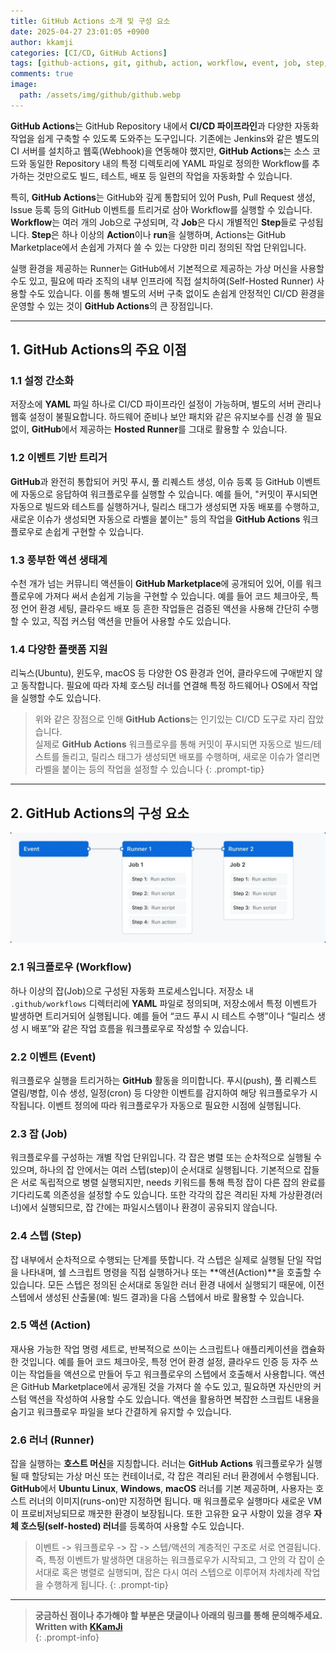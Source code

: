 ```yaml
---
title: GitHub Actions 소개 및 구성 요소
date: 2025-04-27 23:01:05 +0900
author: kkamji
categories: [CI/CD, GitHub Actions]
tags: [github-actions, git, github, action, workflow, event, job, step, runner]
comments: true
image:
  path: /assets/img/github/github.webp
---
```


**GitHub Actions**는 GitHub Repository 내에서 **CI/CD 파이프라인**과 다양한 자동화 작업을 쉽게 구축할 수 있도록 도와주는 도구입니다. 기존에는 Jenkins와 같은 별도의 CI 서버를 설치하고 웹훅(Webhook)을 연동해야 했지만, **GitHub Actions**는 소스 코드와 동일한 Repository 내의 특정 디렉토리에 YAML 파일로 정의한 Workflow를 추가하는 것만으로도 빌드, 테스트, 배포 등 일련의 작업을 자동화할 수 있습니다.

특히, **GitHub Actions**는 GitHub와 깊게 통합되어 있어 Push, Pull Request 생성, Issue 등록 등의 GitHub 이벤트를 트리거로 삼아 Workflow를 실행할 수 있습니다. **Workflow**는 여러 개의 Job으로 구성되며, 각 **Job**은 다시 개별적인 **Step**들로 구성됩니다. **Step**은 하나 이상의 **Action**이나 **run**을 실행하며, Actions는 GitHub Marketplace에서 손쉽게 가져다 쓸 수 있는 다양한 미리 정의된 작업 단위입니다.

실행 환경을 제공하는 Runner는 GitHub에서 기본적으로 제공하는 가상 머신을 사용할 수도 있고, 필요에 따라 조직의 내부 인프라에 직접 설치하여(Self-Hosted Runner) 사용할 수도 있습니다. 이를 통해 별도의 서버 구축 없이도 손쉽게 안정적인 CI/CD 환경을 운영할 수 있는 것이 **GitHub Actions**의 큰 장점입니다.

---

## 1. GitHub Actions의 주요 이점

### 1.1 설정 간소화

저장소에 **YAML** 파일 하나로 CI/CD 파이프라인 설정이 가능하며, 별도의 서버 관리나 웹훅 설정이 불필요합니다. 하드웨어 준비나 보안 패치와 같은 유지보수를 신경 쓸 필요 없이, **GitHub**에서 제공하는 **Hosted Runner**를 그대로 활용할 수 있습니다.

### 1.2 이벤트 기반 트리거

**GitHub**과 완전히 통합되어 커밋 푸시, 풀 리퀘스트 생성, 이슈 등록 등 GitHub 이벤트에 자동으로 응답하여 워크플로우를 실행할 수 있습니다. 예를 들어, "커밋이 푸시되면 자동으로 빌드와 테스트를 실행하거나, 릴리스 태그가 생성되면 자동 배포를 수행하고, 새로운 이슈가 생성되면 자동으로 라벨을 붙이는" 등의 작업을 **GitHub Actions** 워크플로우로 손쉽게 구현할 수 있습니다.

### 1.3 풍부한 액션 생태계

수천 개가 넘는 커뮤니티 액션들이 **GitHub Marketplace**에 공개되어 있어, 이를 워크플로우에 가져다 써서 손쉽게 기능을 구현할 수 있습니다. 예를 들어 코드 체크아웃, 특정 언어 환경 세팅, 클라우드 배포 등 흔한 작업들은 검증된 액션을 사용해 간단히 수행할 수 있고, 직접 커스텀 액션을 만들어 사용할 수도 있습니다.

### 1.4 다양한 플랫폼 지원

리눅스(Ubuntu), 윈도우, macOS 등 다양한 OS 환경과 언어, 클라우드에 구애받지 않고 동작합니다. 필요에 따라 자체 호스팅 러너를 연결해 특정 하드웨어나 OS에서 작업을 실행할 수도 있습니다.

> 위와 같은 장점으로 인해 **GitHub Actions**는 인기있는 CI/CD 도구로 자리 잡았습니다.  
> 실제로 **GitHub Actions** 워크플로우를 통해 커밋이 푸시되면 자동으로 빌드/테스트를 돌리고, 릴리스 태그가 생성되면 배포를 수행하며, 새로운 이슈가 열리면 라벨을 붙이는 등의 작업을 설정할 수 있습니다
{: .prompt-tip}

---

## 2. GitHub Actions의 구성 요소

![GitHub Actions Component](/assets/img/github/github_actions_component.webp)

### 2.1 워크플로우 (Workflow)

하나 이상의 잡(Job)으로 구성된 자동화 프로세스입니다. 저장소 내 `.github/workflows` 디렉터리에 **YAML** 파일로 정의되며, 저장소에서 특정 이벤트가 발생하면 트리거되어 실행됩니다. 예를 들어 “코드 푸시 시 테스트 수행”이나 “릴리스 생성 시 배포”와 같은 작업 흐름을 워크플로우로 작성할 수 있습니다.

### 2.2 이벤트 (Event)

워크플로우 실행을 트리거하는 **GitHub** 활동을 의미합니다. 푸시(push), 풀 리퀘스트 열림/병합, 이슈 생성, 일정(cron) 등 다양한 이벤트를 감지하여 해당 워크플로우가 시작됩니다. 이벤트 정의에 따라 워크플로우가 자동으로 필요한 시점에 실행됩니다.

### 2.3 잡 (Job)

워크플로우를 구성하는 개별 작업 단위입니다. 각 잡은 병렬 또는 순차적으로 실행될 수 있으며, 하나의 잡 안에서는 여러 스텝(step)이 순서대로 실행됩니다. 기본적으로 잡들은 서로 독립적으로 병렬 실행되지만, needs 키워드를 통해 특정 잡이 다른 잡의 완료를 기다리도록 의존성을 설정할 수도 있습니다. 또한 각각의 잡은 격리된 자체 가상환경(러너)에서 실행되므로, 잡 간에는 파일시스템이나 환경이 공유되지 않습니다.

### 2.4 스텝 (Step)

잡 내부에서 순차적으로 수행되는 단계를 뜻합니다. 각 스텝은 실제로 실행될 단일 작업을 나타내며, 쉘 스크립트 명령을 직접 실행하거나 또는 **액션(Action)**을 호출할 수 있습니다. 모든 스텝은 정의된 순서대로 동일한 러너 환경 내에서 실행되기 때문에, 이전 스텝에서 생성된 산출물(예: 빌드 결과)을 다음 스텝에서 바로 활용할 수 있습니다.

### 2.5 액션 (Action)

재사용 가능한 작업 명령 세트로, 반복적으로 쓰이는 스크립트나 애플리케이션을 캡슐화한 것입니다. 예를 들어 코드 체크아웃, 특정 언어 환경 설정, 클라우드 인증 등 자주 쓰이는 작업들을 액션으로 만들어 두고 워크플로우의 스텝에서 호출해서 사용합니다. 액션은 GitHub Marketplace에서 공개된 것을 가져다 쓸 수도 있고, 필요하면 자신만의 커스텀 액션을 작성하여 사용할 수도 있습니다. 액션을 활용하면 복잡한 스크립트 내용을 숨기고 워크플로우 파일을 보다 간결하게 유지할 수 있습니다.

### 2.6 러너 (Runner)

잡을 실행하는 **호스트 머신**을 지칭합니다. 러너는 **GitHub Actions** 워크플로우가 실행될 때 할당되는 가상 머신 또는 컨테이너로, 각 잡은 격리된 러너 환경에서 수행됩니다. **GitHub**에서 **Ubuntu Linux**, **Windows**, **macOS** 러너를 기본 제공하며, 사용자는 호스트 러너의 이미지(runs-on)만 지정하면 됩니다. 매 워크플로우 실행마다 새로운 VM이 프로비저닝되므로 깨끗한 환경이 보장됩니다. 또한 고유한 요구 사항이 있을 경우 **자체 호스팅(self-hosted) 러너**를 등록하여 사용할 수도 있습니다.

> 이벤트 -> 워크플로우 -> 잡 -> 스텝/액션의 계층적인 구조로 서로 연결됩니다. 즉, 특정 이벤트가 발생하면 대응하는 워크플로우가 시작되고, 그 안의 각 잡이 순서대로 혹은 병렬로 실행되며, 잡은 다시 여러 스텝으로 이루어져 차례차례 작업을 수행하게 됩니다.
{: .prompt-tip}

---

> **궁금하신 점이나 추가해야 할 부분은 댓글이나 아래의 링크를 통해 문의해주세요.**  
> **Written with [KKamJi](https://www.linkedin.com/in/taejikim/)**  
{: .prompt-info}
